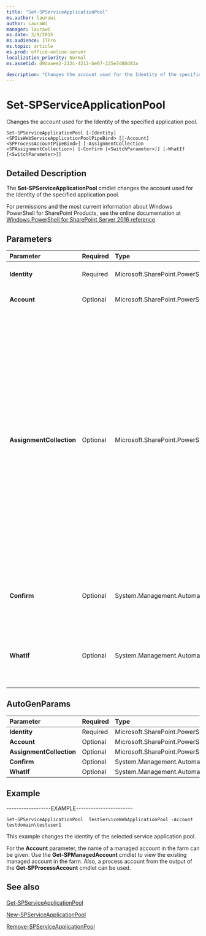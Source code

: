 ```yaml
---
title: "Set-SPServiceApplicationPool"
ms.author: laurawi
author: LauraWi
manager: laurawi
ms.date: 3/9/2015
ms.audience: ITPro
ms.topic: article
ms.prod: office-online-server
localization_priority: Normal
ms.assetid: d9daaee2-212c-4212-be07-225e7d88d83a

description: "Changes the account used for the Identity of the specified application pool."
---
```


# Set-SPServiceApplicationPool

Changes the account used for the Identity of the specified application pool.
  
```
Set-SPServiceApplicationPool [-Identity] <SPIisWebServiceApplicationPoolPipeBind> [[-Account] <SPProcessAccountPipeBind>] [-AssignmentCollection <SPAssignmentCollection>] [-Confirm [<SwitchParameter>]] [-WhatIf [<SwitchParameter>]]
```

## Detailed Description

The **Set-SPServiceApplicationPool** cmdlet changes the account used for the Identity of the specified application pool. 
  
For permissions and the most current information about Windows PowerShell for SharePoint Products, see the online documentation at [Windows PowerShell for SharePoint Server 2016 reference](https://go.microsoft.com/fwlink/p/?LinkId=671715).
  
## Parameters

|**Parameter**|**Required**|**Type**|**Description**|
|:-----|:-----|:-----|:-----|
|**Identity** <br/> |Required  <br/> |Microsoft.SharePoint.PowerShell.SPIisWebServiceApplicationPoolPipeBind  <br/> |Specifies the identity of the Web service application pool to configure.  <br/> |
|**Account** <br/> |Optional  <br/> |Microsoft.SharePoint.PowerShell.SPProcessAccountPipeBind  <br/> |Specifies the credentials that will be the new Identity of the application pool.  <br/> |
|**AssignmentCollection** <br/> |Optional  <br/> |Microsoft.SharePoint.PowerShell.SPAssignmentCollection  <br/> |Manages objects for the purpose of proper disposal. Use of objects, such as **SPWeb** or **SPSite**, can use large amounts of memory and use of these objects in Windows PowerShell scripts requires proper memory management. Using the **SPAssignment** object, you can assign objects to a variable and dispose of the objects after they are needed to free up memory. When **SPWeb**, **SPSite**, or **SPSiteAdministration** objects are used, the objects are automatically disposed of if an assignment collection or the **Global** parameter is not used.  <br/> > [!NOTE]> When the **Global** parameter is used, all objects are contained in the global store. If objects are not immediately used, or disposed of by using the **Stop-SPAssignment** command, an out-of-memory scenario can occur.           |
|**Confirm** <br/> |Optional  <br/> |System.Management.Automation.SwitchParameter  <br/> |Prompts you for confirmation before executing the command. For more information, type the following command: **get-help about_commonparameters** <br/> |
|**WhatIf** <br/> |Optional  <br/> |System.Management.Automation.SwitchParameter  <br/> |Displays a message that describes the effect of the command instead of executing the command. For more information, type the following command: **get-help about_commonparameters** <br/> |
   
## AutoGenParams

|**Parameter**|**Required**|**Type**|**Description**|
|:-----|:-----|:-----|:-----|
|**Identity** <br/> |Required  <br/> |Microsoft.SharePoint.PowerShell.SPIisWebServiceApplicationPoolPipeBind  <br/> ||
|**Account** <br/> |Optional  <br/> |Microsoft.SharePoint.PowerShell.SPProcessAccountPipeBind  <br/> ||
|**AssignmentCollection** <br/> |Optional  <br/> |Microsoft.SharePoint.PowerShell.SPAssignmentCollection  <br/> ||
|**Confirm** <br/> |Optional  <br/> |System.Management.Automation.SwitchParameter  <br/> ||
|**WhatIf** <br/> |Optional  <br/> |System.Management.Automation.SwitchParameter  <br/> ||
   
## Example

------------------EXAMPLE-----------------------
  
```
Set-SPServiceApplicationPool  TestServiceWebApplicationPool -Account testdomain\testuser1
```

This example changes the identity of the selected service application pool.
  
For the **Account** parameter, the name of a managed account in the farm can be given. Use the **Get-SPManagedAccount** cmdlet to view the existing managed account in the farm. Also, a process account from the output of the **Get-SPProcessAccount** cmdlet can be used. 
  
## See also

#### 

[Get-SPServiceApplicationPool](get-spserviceapplicationpool.md)
  
[New-SPServiceApplicationPool](new-spserviceapplicationpool.md)
  
[Remove-SPServiceApplicationPool](remove-spserviceapplicationpool.md)

